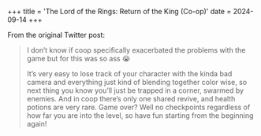 +++
title = 'The Lord of the Rings: Return of the King (Co-op)'
date = 2024-09-14
+++

<!--more-->

From the original Twitter post:

> I don’t know if coop specifically exacerbated the problems with the game but for this was so ass 😭
>
> It’s very easy to lose track of your character with the kinda bad camera and everything just kind of blending together color wise, so next thing you know you’ll just be trapped in a corner, swarmed by enemies. And in coop there’s only one shared revive, and health potions are very rare. Game over? Well no checkpoints regardless of how far you are into the level, so have fun starting from the beginning again!